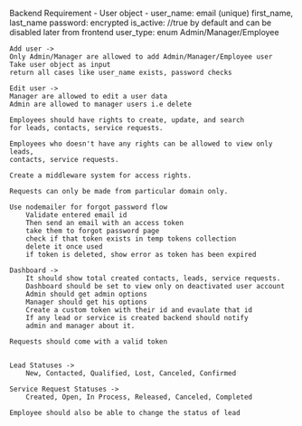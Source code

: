 Backend Requirement -
	User object -
	user_name: email (unique)
	first_name, last_name
	password: encrypted
	is_active: //true by default and can be disabled later from frontend
	user_type: enum Admin/Manager/Employee
	
	Add user ->
	Only Admin/Manager are allowed to add Admin/Manager/Employee user
	Take user object as input
	return all cases like user_name exists, password checks
	
	Edit user ->
	Manager are allowed to edit a user data
	Admin are allowed to manager users i.e delete
	
	Employees should have rights to create, update, and search
	for leads, contacts, service requests.
	
	Employees who doesn't have any rights can be allowed to view only leads,
	contacts, service requests.
	
	Create a middleware system for access rights.
	
	Requests can only be made from particular domain only.
	
	Use nodemailer for forgot password flow
		Validate entered email id
		Then send an email with an access token
		take them to forgot password page
		check if that token exists in temp tokens collection
		delete it once used
		if token is deleted, show error as token has been expired
		
	Dashboard ->
		It should show total created contacts, leads, service requests.
		Dashboard should be set to view only on deactivated user account
		Admin should get admin options
		Manager should get his options
		Create a custom token with their id and evaulate that id
		If any lead or service is created backend should notify
		admin and manager about it.
		
	Requests should come with a valid token
	

	Lead Statuses ->
		New, Contacted, Qualified, Lost, Canceled, Confirmed
	
	Service Request Statuses ->
		Created, Open, In Process, Released, Canceled, Completed
		
	Employee should also be able to change the status of lead
	
	 
	
